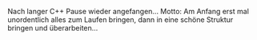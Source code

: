 Nach langer C++ Pause wieder angefangen... Motto: Am Anfang erst mal unordentlich alles zum Laufen bringen, dann in eine schöne Struktur bringen und überarbeiten...

